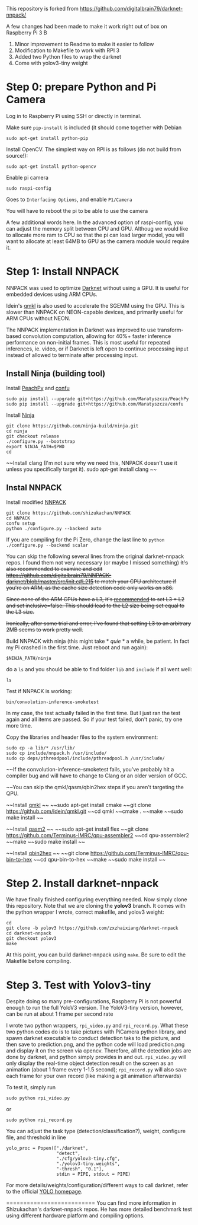 This repository is forked from https://github.com/digitalbrain79/darknet-nnpack/

A few changes had been made to make it work right out of box on Raspberry Pi 3 B
1. Minor improvement to Readme to make it easier to follow
2. Modification to Makefile to work with RPI 3
3. Added two Python files to wrap the darknet
4. Come with yolov3-tiny weight

# Step 0: prepare Python and Pi Camera
Log in to Raspberry Pi using SSH or directly in terminal.<br/>

Make sure ```pip-install``` is included (it should come together with Debian
```
sudo apt-get install python-pip
```
Install OpenCV. The simplest way on RPI is as follows (do not build from source!):
```
sudo apt-get install python-opencv
```

Enable pi camera
```
sudo raspi-config
```
Goes to ```Interfacing Options```, and enable ```P1/Camera```

You will have to reboot the pi to be able to use the camera

A few additional words here. In the advanced option of raspi-config, you can adjust the memory split between CPU and GPU. Althoug we would like to allocate more ram to CPU so that the pi can load larger model, you will want to allocate at least 64MB to GPU as the camera module would require it.

# Step 1: Install NNPACK

NNPACK was used to optimize [Darknet](https://github.com/pjreddie/darknet) without using a GPU. It is useful for embedded devices using ARM CPUs.

Idein's [qmkl](https://github.com/Idein/qmkl) is also used to accelerate the SGEMM using the GPU. This is slower than NNPACK on NEON-capable devices, and primarily useful for ARM CPUs without NEON.

The NNPACK implementation in Darknet was improved to use transform-based convolution computation, allowing for 40%+ faster inference performance on non-initial frames. This is most useful for repeated inferences, ie. video, or if Darknet is left open to continue processing input instead of allowed to terminate after processing input.

## Install Ninja (building tool)

Install [PeachPy](https://github.com/Maratyszcza/PeachPy) and [confu](https://github.com/Maratyszcza/confu)
```
sudo pip install --upgrade git+https://github.com/Maratyszcza/PeachPy
sudo pip install --upgrade git+https://github.com/Maratyszcza/confu
```
Install [Ninja](https://ninja-build.org/)
```
git clone https://github.com/ninja-build/ninja.git
cd ninja
git checkout release
./configure.py --bootstrap
export NINJA_PATH=$PWD
cd
```

~~Install clang (I'm not sure why we need this, NNPACK doesn't use it unless you specifically target it).
sudo apt-get install clang
~~
## Instal NNPACK

Install modified [NNPACK](https://github.com/shizukachan/NNPACK)
```
git clone https://github.com/shizukachan/NNPACK
cd NNPACK
confu setup
python ./configure.py --backend auto
```
If you are compiling for the Pi Zero, change the last line to `python ./configure.py --backend scalar`

You can skip the following several lines from the original darknet-nnpack repos. I found them not very necessary (or maybe I missed something)
~~It's also recommended to examine and edit https://github.com/digitalbrain79/NNPACK-darknet/blob/master/src/init.c#L215 to match your CPU architecture if you're on ARM, as the cache size detection code only works on x86.~~

~~Since none of the ARM CPUs have a L3, it's [recommended](https://github.com/Maratyszcza/NNPACK/issues/33) to set L3 = L2 and set inclusive=false. This should lead to the L2 size being set equal to the L3 size.~~

~~Ironically, after some trial and error, I've found that setting L3 to an arbitrary 2MB seems to work pretty well.~~

Build NNPACK with ninja (this might take * *quie* * a while, be patient. In fact my Pi crashed in the first time. Just reboot and run again):
```
$NINJA_PATH/ninja
```
do a ```ls``` and you should be able to find folder ```lib``` and ```include``` if all went well:
```
ls
```
Test if NNPACK is working:
```
bin/convolution-inference-smoketest
```
In my case, the test actually failed in the first time. But I just ran the test again and all items are passed. So if your test failed, don't panic, try one more time.

Copy the libraries and header files to the system environment:
```
sudo cp -a lib/* /usr/lib/
sudo cp include/nnpack.h /usr/include/
sudo cp deps/pthreadpool/include/pthreadpool.h /usr/include/
```

~~If the convolution-inference-smoketest fails, you've probably hit a compiler bug and will have to change to Clang or an older version of GCC. 

~~You can skip the qmkl/qasm/qbin2hex steps if you aren't targeting the QPU.

~~Install [qmkl](https://github.com/Idein/qmkl)
~~
~~sudo apt-get install cmake
~~git clone https://github.com/Idein/qmkl.git
~~cd qmkl
~~cmake .
~~make
~~sudo make install
~~

~~Install [qasm2](https://github.com/Terminus-IMRC/qpu-assembler2)
~~
~~sudo apt-get install flex
~~git clone https://github.com/Terminus-IMRC/qpu-assembler2
~~cd qpu-assembler2
~~make
~~sudo make install
~~

~~Install [qbin2hex](https://github.com/Terminus-IMRC/qpu-bin-to-hex)
~~
~~git clone https://github.com/Terminus-IMRC/qpu-bin-to-hex
~~cd qpu-bin-to-hex
~~make
~~sudo make install
~~

# Step 2. Install darknet-nnpack
We have finally finished configuring everything needed. Now simply clone this repository. Note that we are cloning the **yolov3** branch. It comes with the python wrapper I wrote, correct makefile, and yolov3 weight:
```
cd
git clone -b yolov3 https://github.com/zxzhaixiang/darknet-nnpack
cd darknet-nnpack
git checkout yolov3
make
```

At this point, you can build darknet-nnpack using `make`. Be sure to edit the Makefile before compiling.

# Step 3. Test with Yolov3-tiny
Despite doing so many pre-configurations, Raspberry Pi is not powerful enough to run the full YoloV3 version. The YoloV3-tiny version, however, can be run at about 1 frame per second rate

I wrote two python wrappers, ```rpi_video.py``` and ```rpi_record.py```. What these two python codes do is to take pictures with PiCamera python library, and spawn darknet executable to conduct detection taks to the picture, and then save to prediction.png, and the python code will load prediction.png and display it on the screen via opencv. Therefore, all the detection jobs are done by darknet, and python simply provides in and out. ```rpi_video.py``` will only display the real-time object detection result on the screen as an animation (about 1 frame every 1-1.5 second); ```rpi_record.py``` will also save each frame for your own record (like making a git animation afterwards)

To test it, simply run
```
sudo python rpi_video.py
```
or
```
sudo python rpi_record.py
```

You can adjust the task type (detection/classification?), weight, configure file, and threshold in line
```
yolo_proc = Popen(["./darknet",
                   "detect",
                   "./cfg/yolov3-tiny.cfg",
                   "./yolov3-tiny.weights",
                   "-thresh", "0.1"],
                   stdin = PIPE, stdout = PIPE)
```

For more details/weights/configuration/different ways to call darknet, refer to the official [YOLO homepage](https://pjreddie.com/darknet/yolo/).


==========================
You can find more information in Shizukachan's darknet-nnpack repos. He has more detailed benchmark test using different hardware platform and compiling options. 
